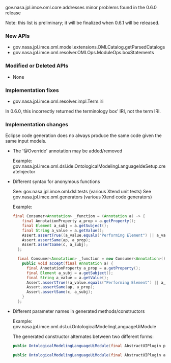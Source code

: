 gov.nasa.jpl.imce.oml.core addresses minor problems found in the 0.6.0 release

Note: this list is preliminary; it will be finalized when 0.6.1 will be released.

### New APIs

- gov.nasa.jpl.imce.oml.model.extensions.OMLCatalog.getParsedCatalogs
- gov.nasa.jpl.imce.oml.resolver.OMLOps.ModuleOps.boxStatements

### Modified or Deleted APIs

- None

### Implementation fixes

- gov.nasa.jpl.imce.oml.resolver.impl.Term.iri 

In 0.6.0, this incorrectly returned the terminology box' IRI, not the term IRI.


### Implementation changes

Eclipse code generation does no always produce the same code given the same input models.

- The '@Override' annotation may be added/removed

  Example: gov.nasa.jpl.imce.oml.dsl.ide.OntologicalModelingLanguageIdeSetup.createInjector


- Different syntax for anonymous functions

  See: gov.nasa.jpl.imce.oml.dsl.tests (various Xtend unit tests)
  See gov.nasa.jpl.imce.oml.generators (various Xtend code generators)

  Example:
  
    ```java
    final Consumer<Annotation> _function = (Annotation a) -> {
        final AnnotationProperty a_prop = a.getProperty();
        final Element a_subj = a.getSubject();
        final String a_value = a.getValue();
        Assert.assertTrue((a_value.equals("Performing Element") || a_value.equals("A performing element")));
        Assert.assertSame(ap, a_prop);
        Assert.assertSame(c, a_subj);
      };
    ```
    
    ```java
      final Consumer<Annotation> _function = new Consumer<Annotation>() {
        public void accept(final Annotation a) {
          final AnnotationProperty a_prop = a.getProperty();
          final Element a_subj = a.getSubject();
          final String a_value = a.getValue();
          Assert.assertTrue((a_value.equals("Performing Element") || a_value.equals("A performing element")));
          Assert.assertSame(ap, a_prop);
          Assert.assertSame(c, a_subj);
        }
      };
    ```
    
- Different parameter names in generated methods/constructors

  Example: gov.nasa.jpl.imce.oml.dsl.ui.OntologicalModelingLanguageUiModule

  The generated constructor alternates between two different forms:
  
    ```java
    public OntologicalModelingLanguageUiModule(final AbstractUIPlugin plugin)
    ```
    
    ```java
    public OntologicalModelingLanguageUiModule(final AbstractUIPlugin arg0)
    ```
